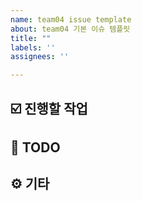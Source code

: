 ```yaml
---
name: team04 issue template
about: team04 기본 이슈 템플릿
title: ""
labels: ''
assignees: ''

---
```


## ☑️ 진행할 작업
<!-- 진행할 작업에 대한 내용을 적어주세요 -->

## 📝 TODO
<!-- 이슈의 TODO 하나가 commit하나가 되도록 분리해주세요 -->

## ⚙️ 기타
<!-- 기타 참고할 사항을 적어주세요 -->
